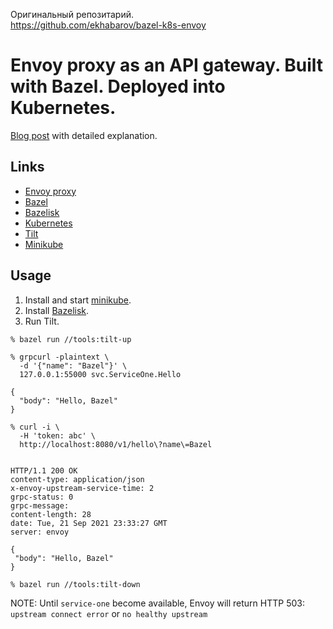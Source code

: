 Оригинальный репозитарий.  
https://github.com/ekhabarov/bazel-k8s-envoy   

# Envoy proxy as an API gateway. Built with Bazel. Deployed into Kubernetes.

[Blog post](https://ekhabarov.com/post/envoy-as-an-api-gateway/) with detailed explanation.

## Links
* [Envoy proxy](https://www.envoyproxy.io/)
* [Bazel](https://bazel.build/)
* [Bazelisk](https://github.com/bazelbuild/bazelisk#installation)
* [Kubernetes](https://kubernetes.io/)
* [Tilt](https://tilt.dev/)
* [Minikube](https://minikube.sigs.k8s.io/docs/start/)

## Usage

1. Install and start [minikube](https://minikube.sigs.k8s.io/docs/start/).
1. Install [Bazelisk](https://github.com/bazelbuild/bazelisk#installation).
1. Run Tilt.

```shell
% bazel run //tools:tilt-up

% grpcurl -plaintext \
  -d '{"name": "Bazel"}' \
  127.0.0.1:55000 svc.ServiceOne.Hello

{
  "body": "Hello, Bazel"
}

% curl -i \
  -H 'token: abc' \
  http://localhost:8080/v1/hello\?name\=Bazel


HTTP/1.1 200 OK
content-type: application/json
x-envoy-upstream-service-time: 2
grpc-status: 0
grpc-message:
content-length: 28
date: Tue, 21 Sep 2021 23:33:27 GMT
server: envoy

{
 "body": "Hello, Bazel"
}

% bazel run //tools:tilt-down
```

NOTE: Until `service-one` become available, Envoy will return HTTP 503:
`upstream connect error` or `no healthy upstream`
